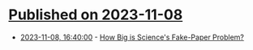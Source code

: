 # [Published on 2023-11-08](index.md)

* [2023-11-08, 16:40:00](https://science.slashdot.org/story/23/11/08/1614227/how-big-is-sciences-fake-paper-problem?utm_source=rss1.0mainlinkanon&utm_medium=feed) - [How Big is Science's Fake-Paper Problem?](https://science.slashdot.org/story/23/11/08/1614227/how-big-is-sciences-fake-paper-problem?utm_source=rss1.0mainlinkanon&utm_medium=feed)
